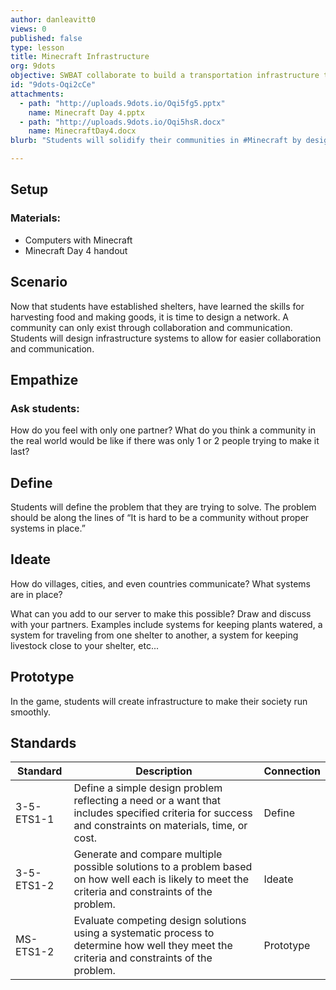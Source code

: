 ```yaml
---
author: danleavitt0
views: 0
published: false
type: lesson
title: Minecraft Infrastructure
org: 9dots
objective: SWBAT collaborate to build a transportation infrastructure to connect their houses.
id: "9dots-Oqi2cCe"
attachments: 
  - path: "http://uploads.9dots.io/Oqi5fg5.pptx"
    name: Minecraft Day 4.pptx
  - path: "http://uploads.9dots.io/Oqi5hsR.docx"
    name: MinecraftDay4.docx
blurb: "Students will solidify their communities in #Minecraft by designing infrastructure #NGSS-3-5-ETS1-1 #NGSS-3-5-ETS1-2  #NGSS-MS-ETS1-2"

---
```


## Setup
### Materials:

- Computers with Minecraft
- Minecraft Day 4 handout

## Scenario

Now that students have established shelters, have learned the skills for harvesting food and making goods, it is time to design a network. A community can only exist through collaboration and communication. Students will design infrastructure systems to allow for easier collaboration and communication.

## Empathize

### Ask students:
How do you feel with only one partner? What do you think a community in the real world would be like if there was only 1 or 2 people trying to make it last? 

## Define

Students will define the problem that they are trying to solve. The problem should be along the lines of “It is hard to be a community without proper systems in place.”

## Ideate

How do villages, cities, and even countries communicate? What systems are in place?

What can you add to our server to make this possible? Draw and discuss with your partners.
Examples include systems for keeping plants watered, a system for traveling from one shelter to another, a system for keeping livestock close to your shelter, etc...

## Prototype

In the game, students will create infrastructure to make their society run smoothly.

## Standards

Standard | Description | Connection
--- | --- | ---
3-5-ETS1-1 | Define a simple design problem reflecting a need or a want that includes specified criteria for success and constraints on materials, time, or cost. | Define
3-5-ETS1-2 | Generate and compare multiple possible solutions to a problem based on how well each is likely to meet the criteria and constraints of the problem. | Ideate
MS-ETS1-2 | Evaluate competing design solutions using a systematic process to determine how well they meet the criteria and constraints of the problem. | Prototype
